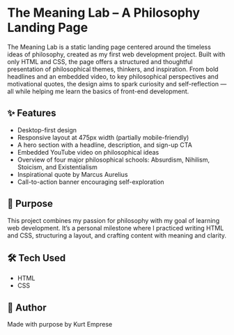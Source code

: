 # The Meaning Lab – A Philosophy Landing Page

The Meaning Lab is a static landing page centered around the timeless ideas of philosophy, created as my first web development project. Built with only HTML and CSS, the page offers a structured and thoughtful presentation of philosophical themes, thinkers, and inspiration.
From bold headlines and an embedded video, to key philosophical perspectives and motivational quotes, the design aims to spark curiosity and self-reflection — all while helping me learn the basics of front-end development.

## ✨ Features

- Desktop-first design
- Responsive layout at 475px width (partially mobile-friendly)
- A hero section with a headline, description, and sign-up CTA
- Embedded YouTube video on philosophical ideas
- Overview of four major philosophical schools: Absurdism, Nihilism, Stoicism, and Existentialism
- Inspirational quote by Marcus Aurelius
- Call-to-action banner encouraging self-exploration

## 🎯 Purpose

This project combines my passion for philosophy with my goal of learning web development. It’s a personal milestone where I practiced writing HTML and CSS, structuring a layout, and crafting content with meaning and clarity.

## 🛠 Tech Used

- HTML
- CSS

## 👤 Author

Made with purpose by Kurt Emprese
